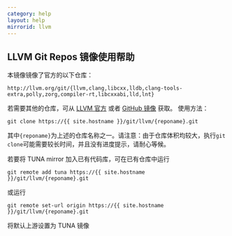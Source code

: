 ```yaml
---
category: help
layout: help
mirrorid: llvm
---
```


## LLVM Git Repos 镜像使用帮助

本镜像镜像了官方的以下仓库：

```
http://llvm.org/git/{llvm,clang,libcxx,lldb,clang-tools-extra,polly,zorg,compiler-rt,libcxxabi,lld,lnt}
```
若需要其他的仓库，可从 [LLVM 官方](http://llvm.org) 或者 [GitHub 镜像](https://github.com/llvm-mirror) 获取。
使用方法：

```
git clone https://{{ site.hostname }}/git/llvm/{reponame}.git
```

其中`{reponame}`为上述的仓库名称之一。请注意：由于仓库体积均较大，执行`git clone`可能需要较长时间，并且没有进度提示，请耐心等候。

若要将 TUNA mirror 加入已有代码库，可在已有仓库中运行

```
git remote add tuna https://{{ site.hostname }}/git/llvm/{reponame}.git
```

或运行

```
git remote set-url origin https://{{ site.hostname }}/git/llvm/{reponame}.git
```

将默认上游设置为 TUNA 镜像

